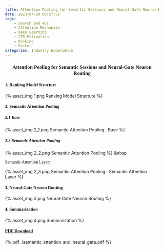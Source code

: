 ```yaml
---
title: Attention Pooling for Semantic Sessions and Neural-Gate Neuron Routing
date: 2023-04-24 00:57:52
tags:
    - Search and Ads
    - Attention Mechanism
    - Deep Learning
    - CTR Estimation
    - Ranking
    - Poster
categories: Industry Experience
---
```

### <center><font face="Times">Attention Pooling for Semantic Sessions and Neural-Gate Neuron Routing</font></center>

#### <font face="Times">1. Ranking Model Structure</font>

{% asset_img 1.png Ranking Model Structure %}

#### <font face="Times">2. Semantic Attention Pooling</font>

##### <font face="Times">2.1 Base</font>

{% asset_img 2_1.png Semantic Attention Pooling : Base %}

##### <font face="Times">2.2 Semantic Attention Pooling</font>

{% asset_img 2_2.png Semantic Attention Pooling %} &nbsp

<font face="Times">Semantic Attention Layer:</font>

{% asset_img 2_3.png Semantic Attention Pooling : Semantic Attention Layer %}

#### <font face="Times">3. Neural-Gate Neuron Routing</font>

{% asset_img 3.png Neural-Gate Neuron Routing %}

#### <font face="Times">4. Summarization</font>

{% asset_img 4.png Summarization %}

#### <font face="Times">[PDF Download](https://nicewang.github.io/niceproject/docs/semantic_attention_and_neural_gate.pdf)</font>

{% pdf ./semantic_attention_and_neural_gate.pdf %}
